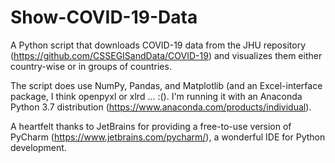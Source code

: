 # Show-COVID-19-Data

A Python script that downloads COVID-19 data from the JHU repository (https://github.com/CSSEGISandData/COVID-19) and visualizes them either country-wise or in groups of countries.

The script does use NumPy, Pandas, and Matplotlib (and an Excel-interface package, I think openpyxl or xlrd ... :(). I'm running it with an Anaconda Python 3.7 distribution (https://www.anaconda.com/products/individual).

A heartfelt thanks to JetBrains for providing a free-to-use version of PyCharm (https://www.jetbrains.com/pycharm/), a wonderful IDE for Python development.
